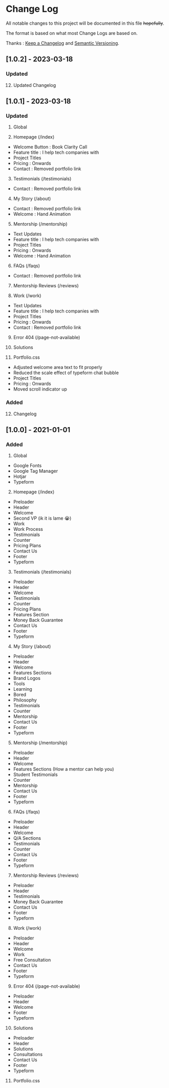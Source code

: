 # Change Log

All notable changes to this project will be documented in this file ~~hopefully~~.

The format is based on what most Change Logs are based on.

Thanks : [Keep a Changelog](http://keepachangelog.com/) and [Semantic Versioning](http://semver.org/).

## [1.0.2] - 2023-03-18

### Updated

12. Updated Changelog

## [1.0.1] - 2023-03-18

### Updated

1. Global

2. Homepage (/index)

- Welcome Button : Book Clarity Call
- Feature title : I help tech companies with
- Project Titles
- Pricing : Onwards
- Contact : Removed portfolio link

3. Testimonials (/testimonials)

- Contact : Removed portfolio link

4. My Story (/about)

- Contact : Removed portfolio link
- Welcome : Hand Animation

5. Mentorship (/mentorship)

- Text Updates
- Feature title : I help tech companies with
- Project Titles
- Pricing : Onwards
- Welcome : Hand Animation

6. FAQs (/faqs)

- Contact : Removed portfolio link

7. Mentorship Reviews (/reviews)

8. Work (/work)

- Text Updates
- Feature title : I help tech companies with
- Project Titles
- Pricing : Onwards
- Contact : Removed portfolio link

9. Error 404 (/page-not-available)

10. Solutions

11. Portfolio.css

- Adjusted welcome area text to fit properly
- Reduced the scale effect of typeform chat bubble
- Project Titles
- Pricing : Onwards
- Moved scroll indicator up

### Added

12. Changelog

## [1.0.0] - 2021-01-01

### Added

1. Global

- Google Fonts
- Google Tag Manager
- Hotjar
- Typeform

2. Homepage (/index)

- Preloader
- Header
- Welcome
- Second VP (ik it is lame 😭)
- Work
- Work Process
- Testimonials
- Counter
- Pricing Plans
- Contact Us
- Footer
- Typeform

3. Testimonials (/testimonials)

- Preloader
- Header
- Welcome
- Testimonials
- Counter
- Pricing Plans
- Features Section
- Money Back Guarantee
- Contact Us
- Footer
- Typeform

4. My Story (/about)

- Preloader
- Header
- Welcome
- Features Sections
- Brand Logos
- Tools
- Learning
- Bored
- Philosophy
- Testimonials
- Counter
- Mentorship
- Contact Us
- Footer
- Typeform

5. Mentorship (/mentorship)

- Preloader
- Header
- Welcome
- Features Sections (How a mentor can help you)
- Student Testimonials
- Counter
- Mentorship
- Contact Us
- Footer
- Typeform

6. FAQs (/faqs)

- Preloader
- Header
- Welcome
- Q/A Sections
- Testimonials
- Counter
- Contact Us
- Footer
- Typeform

7. Mentorship Reviews (/reviews)

- Preloader
- Header
- Testimonials
- Money Back Guarantee
- Contact Us
- Footer
- Typeform

8. Work (/work)

- Preloader
- Header
- Welcome
- Work
- Free Consultation
- Contact Us
- Footer
- Typeform

9. Error 404 (/page-not-available)

- Preloader
- Header
- Welcome
- Footer
- Typeform

10. Solutions

- Preloader
- Header
- Solutions
- Consultations
- Contact Us
- Footer
- Typeform

11. Portfolio.css
